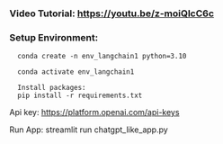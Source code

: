 ### Video Tutorial: https://youtu.be/z-moiQlcC6c

### Setup Environment: 

      conda create -n env_langchain1 python=3.10 
      
      conda activate env_langchain1
      
      Install packages:
      pip install -r requirements.txt

Api key:
      https://platform.openai.com/api-keys   

Run App:
      streamlit run chatgpt_like_app.py
